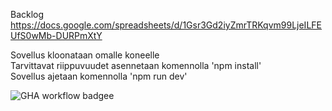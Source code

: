 Backlog
https://docs.google.com/spreadsheets/d/1Gsr3Gd2iyZmrTRKqvm99LjeILFEUfS0wMb-DURPmXtY

Sovellus kloonataan omalle koneelle   
Tarvittavat riippuvuudet asennetaan komennolla 'npm install'   
Sovellus ajetaan komennolla 'npm run dev'

![GHA workflow badgee](https://github.com/emiliarantonen/miniprojekti/workflows/CI/badge.svg)

